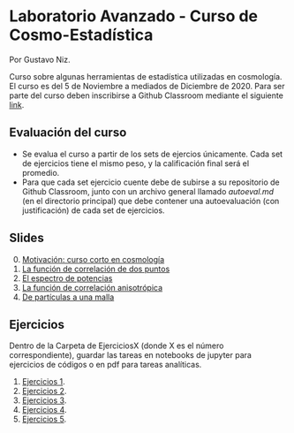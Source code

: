 # Laboratorio Avanzado - Curso de Cosmo-Estadística #

Por Gustavo Niz.

Curso sobre algunas herramientas de estadística utilizadas en cosmología. El curso es del 5 de Noviembre a mediados de Diciembre de 2020. Para ser parte del curso deben inscribirse a Github Classroom mediante el siguiente [link](https://classroom.github.com/a/RdJb2vw0). 

## Evaluación del curso ##

- Se evalua el curso a partir de los sets de ejercios únicamente. Cada set de ejercicios tiene el mismo peso, y la calificación final será el promedio.
- Para que cada set ejercicio cuente debe de subirse a su repositorio de Github Classroom, junto con un archivo general llamado _autoeval.md_ (en el directorio principal) que debe contener una autoevaluación (con justificación) de cada set de ejercicios.

## Slides ##
0. [Motivación: curso corto en cosmología](Slide/introcosmology.pdf)
1. [La función de correlación de dos puntos](Slide/Lecture1.pdf)
2. [El espectro de potencias](Slide/Lecture2.pdf)
3. [La función de correlación anisotrópica](Slide/Lecture3.pdf)
4. [De partículas a una malla](Slide/Lecture4.pdf)


## Ejercicios ##

Dentro de la Carpeta de EjerciciosX (donde X es el número correspondiente), 
guardar las tareas en notebooks de jupyter para ejercicios de códigos o en pdf para tareas analíticas.

1. [Ejercicios 1](Ejercicio1/README.md).
2. [Ejercicios 2](Ejercicio2/README.md).
3. [Ejercicios 3](Ejercicio3/README.md).
4. [Ejercicios 4](Ejercicio4/README.md).
5. [Ejercicios 5](Ejercicio5/README.md).
